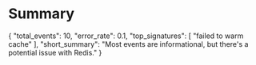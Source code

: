 # Summary
{
  "total_events": 10,
  "error_rate": 0.1,
  "top_signatures": [
    "failed to warm cache"
  ],
  "short_summary": "Most events are informational, but there's a potential issue with Redis."
}